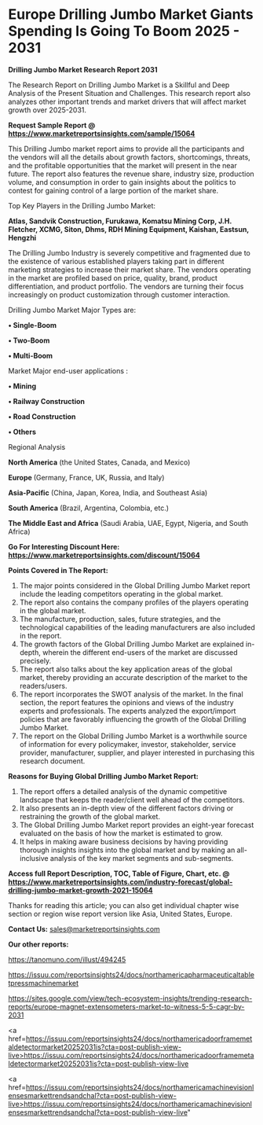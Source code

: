  # Europe Drilling Jumbo Market Giants Spending Is Going To Boom 2025 - 2031

<strong>Drilling Jumbo Market Research Report 2031</strong>

The Research Report on Drilling Jumbo Market is a Skillful and Deep Analysis of the Present Situation and Challenges. This research report also analyzes other important trends and market drivers that will affect market growth over 2025-2031.

<strong>Request Sample Report @ <a href=https://www.marketreportsinsights.com/sample/15064>https://www.marketreportsinsights.com/sample/15064</a></strong>

This Drilling Jumbo market report aims to provide all the participants and the vendors will all the details about growth factors, shortcomings, threats, and the profitable opportunities that the market will present in the near future. The report also features the revenue share, industry size, production volume, and consumption in order to gain insights about the politics to contest for gaining control of a large portion of the market share.

Top Key Players in the Drilling Jumbo Market:

<strong>Atlas, Sandvik Construction, Furukawa, Komatsu Mining Corp, J.H. Fletcher, XCMG, Siton, Dhms, RDH Mining Equipment, Kaishan, Eastsun, Hengzhi</strong>

The Drilling Jumbo Industry is severely competitive and fragmented due to the existence of various established players taking part in different marketing strategies to increase their market share. The vendors operating in the market are profiled based on price, quality, brand, product differentiation, and product portfolio. The vendors are turning their focus increasingly on product customization through customer interaction.

Drilling Jumbo Market Major Types are:

<strong>• Single-Boom

• Two-Boom

• Multi-Boom</strong>

Market Major end-user applications :

<strong>• Mining

• Railway Construction

• Road Construction

• Others</strong>

Regional Analysis

</u><strong><b>North America</b></strong> (the United States, Canada, and Mexico)

<strong><b>Europe </b></strong>(Germany, France, UK, Russia, and Italy)

<strong><b>Asia-Pacific</b></strong> (China, Japan, Korea, India, and Southeast Asia)

<strong><b>South America</b></strong> (Brazil, Argentina, Colombia, etc.)

<strong><b>The Middle East and Africa</b></strong> (Saudi Arabia, UAE, Egypt, Nigeria, and South Africa)

<strong>Go For Interesting Discount Here: <a href=https://www.marketreportsinsights.com/discount/15064>https://www.marketreportsinsights.com/discount/15064</a></strong>

<strong>Points Covered in The Report:</strong>
<ol>
  <li>The major points considered in the Global Drilling Jumbo Market report include the leading competitors operating in the global market.</li>
  <li>The report also contains the company profiles of the players operating in the global market.</li>
  <li>The manufacture, production, sales, future strategies, and the technological capabilities of the leading manufacturers are also included in the report.</li>
  <li>The growth factors of the Global Drilling Jumbo Market are explained in-depth, wherein the different end-users of the market are discussed precisely.</li>
  <li>The report also talks about the key application areas of the global market, thereby providing an accurate description of the market to the readers/users.</li>
  <li>The report incorporates the SWOT analysis of the market. In the final section, the report features the opinions and views of the industry experts and professionals. The experts analyzed the export/import policies that are favorably influencing the growth of the Global Drilling Jumbo Market.</li>
  <li>The report on the Global Drilling Jumbo Market is a worthwhile source of information for every policymaker, investor, stakeholder, service provider, manufacturer, supplier, and player interested in purchasing this research document.</li>
</ol>
<strong>Reasons for Buying Global Drilling Jumbo Market Report:</strong>

<ol>
  <li>The report offers a detailed analysis of the dynamic competitive landscape that keeps the reader/client well ahead of the competitors.</li>
  <li>It also presents an in-depth view of the different factors driving or restraining the growth of the global market.</li>
  <li>The Global Drilling Jumbo Market report provides an eight-year forecast evaluated on the basis of how the market is estimated to grow.</li>
  <li>It helps in making aware business decisions by having providing thorough insights insights into the global market and by making an all-inclusive analysis of the key market segments and sub-segments.</li>
</ol>
<strong>Access full Report Description, TOC, Table of Figure, Chart, etc. @ <a href=https://www.marketreportsinsights.com/industry-forecast/global-drilling-jumbo-market-growth-2021-15064>https://www.marketreportsinsights.com/industry-forecast/global-drilling-jumbo-market-growth-2021-15064</a></strong>


Thanks for reading this article; you can also get individual chapter wise section or region wise report version like Asia, United States, Europe.

<strong>Contact Us:</strong>
sales@marketreportsinsights.com

<strong>Our other reports:</strong>

<a href=https://tanomuno.com/illust/494245>https://tanomuno.com/illust/494245</a>

<a href=https://issuu.com/reportsinsights24/docs/northamericapharmaceuticaltabletpressmachinemarket>https://issuu.com/reportsinsights24/docs/northamericapharmaceuticaltabletpressmachinemarket</a>

<a href=https://sites.google.com/view/tech-ecosystem-insights/trending-research-reports/europe-magnet-extensometers-market-to-witness-5-5-cagr-by-2031>https://sites.google.com/view/tech-ecosystem-insights/trending-research-reports/europe-magnet-extensometers-market-to-witness-5-5-cagr-by-2031</a>

<a href=https://issuu.com/reportsinsights24/docs/northamericadoorframemetaldetectormarket20252031is?cta=post-publish-view-live>https://issuu.com/reportsinsights24/docs/northamericadoorframemetaldetectormarket20252031is?cta=post-publish-view-live</a>

<a href=https://issuu.com/reportsinsights24/docs/northamericamachinevisionlensesmarkettrendsandchal?cta=post-publish-view-live>https://issuu.com/reportsinsights24/docs/northamericamachinevisionlensesmarkettrendsandchal?cta=post-publish-view-live</a>"
